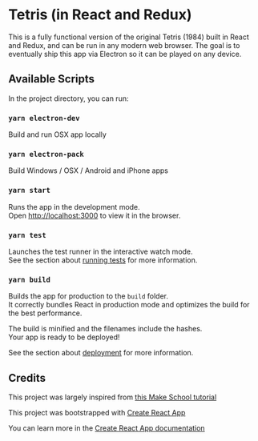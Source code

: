 # Tetris (in React and Redux)

This is a fully functional version of the original Tetris (1984) built in React and Redux, and can be run in any modern web browser. The goal is to eventually ship this app via Electron so it can be played on any device.

## Available Scripts

In the project directory, you can run:

### `yarn electron-dev`
Build and run OSX app locally

### `yarn electron-pack`
Build Windows / OSX / Android and iPhone apps

### `yarn start` 

Runs the app in the development mode.<br>
Open [http://localhost:3000](http://localhost:3000) to view it in the browser.

### `yarn test`

Launches the test runner in the interactive watch mode.<br>
See the section about [running tests](https://facebook.github.io/create-react-app/docs/running-tests) for more information.

### `yarn build`

Builds the app for production to the `build` folder.<br>
It correctly bundles React in production mode and optimizes the build for the best performance.

The build is minified and the filenames include the hashes.<br>
Your app is ready to be deployed!

See the section about [deployment](https://facebook.github.io/create-react-app/docs/deployment) for more information.

## Credits

This project was largely inspired from [this Make School tutorial](https://www.makeschool.com/academy/track/react-redux-tetris-app-tutorial-o4s)

This project was bootstrapped with [Create React App](https://github.com/facebook/create-react-app)

You can learn more in the [Create React App documentation](https://facebook.github.io/create-react-app/docs/getting-started)